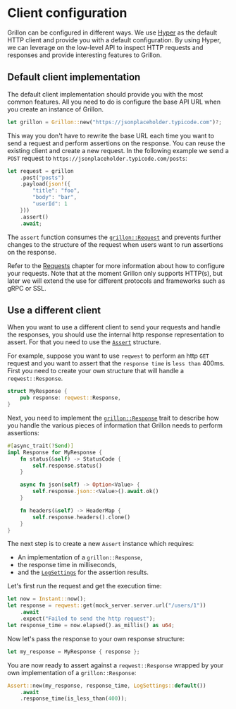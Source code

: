 # Client configuration

Grillon can be configured in different ways. We use [Hyper](https://github.com/hyperium/hyper) as
the default HTTP client and provide you with a default configuration. By using Hyper, we can
leverage on the low-level API to inspect HTTP requests and responses and provide interesting
features to Grillon.

## Default client implementation

The default client implementation should provide you with the most common features. All you need to
do is configure the base API URL when you create an instance of Grillon.

```rust
let grillon = Grillon::new("https://jsonplaceholder.typicode.com")?;
```

This way you don't have to rewrite the base URL each time you want to send a request and perform
assertions on the response. You can reuse the existing client and create a new request. In the
following example we send a `POST` request to `https://jsonplaceholder.typicode.com/posts`:

```rust
let request = grillon
    .post("posts")
    .payload(json!({
        "title": "foo",
        "body": "bar",
        "userId": 1
    }))
    .assert()
    .await;
```

The `assert` function consumes the
[`grillon::Request`](https://docs.rs/grillon/latest/grillon/struct.Request.html) and prevents
further changes to the structure of the request when users want to run assertions on the response.

Refer to the [Requests](./requests.md) chapter for more information about how to configure your
requests. Note that at the moment Grillon only supports HTTP(s), but later we will extend the use
for different protocols and frameworks such as gRPC or SSL.

## Use a different client

When you want to use a different client to send your requests and handle the responses, you should
use the internal http response representation to assert. For that you need to use the
[`Assert`](https://docs.rs/grillon/latest/grillon/struct.Assert.html) structure.

For example, suppose you want to use `reqwest` to perform an http `GET` request and you want to
assert that the `response time` is `less than` 400ms. First you need to create your own structure
that will handle a `reqwest::Response`.

```rust
struct MyResponse {
    pub response: reqwest::Response,
}
```

Next, you need to implement the
[`grillon::Response`](https://docs.rs/grillon/latest/grillon/trait.Response.html) trait to describe
how you handle the various pieces of information that Grillon needs to perform assertions:

```rust
#[async_trait(?Send)]
impl Response for MyResponse {
    fn status(&self) -> StatusCode {
        self.response.status()
    }

    async fn json(self) -> Option<Value> {
        self.response.json::<Value>().await.ok()
    }

    fn headers(&self) -> HeaderMap {
        self.response.headers().clone()
    }
}
```

The next step is to create a new `Assert` instance which requires:

- An implementation of a `grillon::Response`,
- the response time in milliseconds,
- and the [`LogSettings`](https://docs.rs/grillon/latest/grillon/enum.LogSettings.html) for the
assertion results.

Let's first run the request and get the execution time:

```rust
let now = Instant::now();
let response = reqwest::get(mock_server.server.url("/users/1"))
    .await
    .expect("Failed to send the http request");
let response_time = now.elapsed().as_millis() as u64;
```

Now let's pass the response to your own response structure:

```rust
let my_response = MyResponse { response };
```

You are now ready to assert against a `reqwest::Response` wrapped by your own implementation of a
`grillon::Response`:

```rust
Assert::new(my_response, response_time, LogSettings::default())
    .await
    .response_time(is_less_than(400));
```
